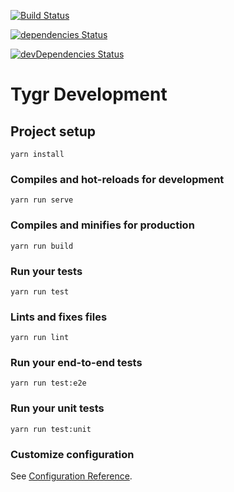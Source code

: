 [![Build Status](https://travis-ci.org/tygr-development/tygr.svg?branch=master)](https://travis-ci.org/tygr-development/tygr)

[![dependencies Status](https://david-dm.org/tygr-development/tygr/status.svg)](https://david-dm.org/tygr-development/tygr)

[![devDependencies Status](https://david-dm.org/tygr-development/tygr/dev-status.svg)](https://david-dm.org/tygr-development/tygr?type=dev)

# Tygr Development

## Project setup
```
yarn install
```

### Compiles and hot-reloads for development
```
yarn run serve
```

### Compiles and minifies for production
```
yarn run build
```

### Run your tests
```
yarn run test
```

### Lints and fixes files
```
yarn run lint
```

### Run your end-to-end tests
```
yarn run test:e2e
```

### Run your unit tests
```
yarn run test:unit
```

### Customize configuration
See [Configuration Reference](https://cli.vuejs.org/config/).
